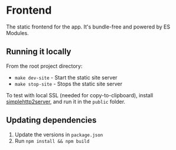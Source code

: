 # Frontend

The static frontend for the app. It's bundle-free and powered by ES Modules.

## Running it locally

From the root project directory:

- `make dev-site` - Start the static site server
- `make stop-site` - Stops the static site server

To test with local SSL (needed for copy-to-clipboard), install [simplehttp2server](https://github.com/GoogleChromeLabs/simplehttp2server#installation), and run it in the `public` folder.

## Updating dependencies

1. Update the versions in `package.json`
2. Run `npm install && npm build`
